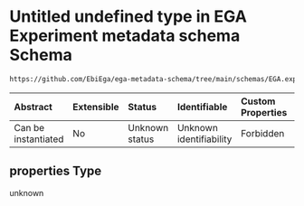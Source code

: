 # Untitled undefined type in EGA Experiment metadata schema Schema

```txt
https://github.com/EbiEga/ega-metadata-schema/tree/main/schemas/EGA.experiment.json#/properties/assay_type_descriptor/anyOf/1/oneOf/1/properties
```



| Abstract            | Extensible | Status         | Identifiable            | Custom Properties | Additional Properties | Access Restrictions | Defined In                                                                |
| :------------------ | :--------- | :------------- | :---------------------- | :---------------- | :-------------------- | :------------------ | :------------------------------------------------------------------------ |
| Can be instantiated | No         | Unknown status | Unknown identifiability | Forbidden         | Allowed               | none                | [EGA.experiment.json*](../out/EGA.experiment.json "open original schema") |

## properties Type

unknown
